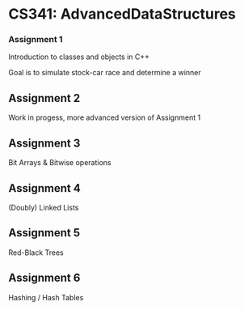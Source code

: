 # CS341: AdvancedDataStructures

### Assignment 1

Introduction to classes and objects in C++

Goal is to simulate stock-car race and determine a winner

## Assignment 2

Work in progess, more advanced version of Assignment 1

## Assignment 3

Bit Arrays & Bitwise operations

## Assignment 4

(Doubly) Linked Lists

## Assignment 5

Red-Black Trees

## Assignment 6

Hashing / Hash Tables
